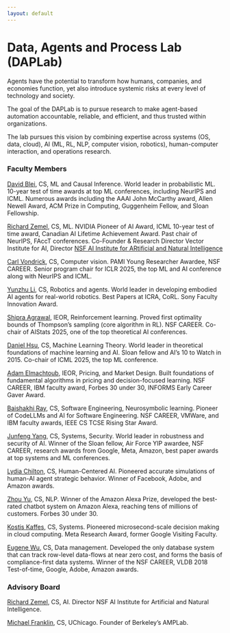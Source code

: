 ```yaml
---
layout: default
---
```


<h1>Data, Agents and Process Lab (DAPLab)</h1>

Agents have the potential to transform how humans, companies, and economies function, yet also introduce systemic risks at every level of technology and society.

The goal of the DAPLab is to pursue research to make agent-based automation accountable, reliable, and efficient, and thus trusted within organizations.

The lab pursues this vision by combining expertise across systems (OS, data, cloud), AI (ML, RL, NLP, computer vision, robotics), human-computer interaction, and operations research.



<H3>Faculty Members</H3>

<a href="https://www.cs.columbia.edu/~blei/" target="_blank" rel="noopener noreferrer">David Blei</a>, CS, ML and Causal Inference. World leader in probabilistic ML.  10-year test of time awards at top ML conferences, including NeurIPS and ICML.  Numerous awards including the AAAI  John McCarthy award, Allen Newell Award, ACM Prize in Computing, Guggenheim Fellow, and Sloan Fellowship.<br>

[Richard Zemel](https://www.cs.columbia.edu/~zemel/), CS, ML. NVIDIA Pioneer of AI Award, ICML 10-year test of time award, Canadian AI Lifetime Achievement Award.  Past chair of NeurIPS, FAccT conferences. Co-Founder & Research Director Vector Institute for AI, Director [NSF AI Institute for ARtificial and Natural Intelligence](https://arni-institute.org/)

<a href="https://example.com" target="_blank" rel="noopener noreferrer">Carl Vondrick</a>, CS, Computer vision.  PAMI Young Researcher Awardee, NSF CAREER.  Senior program chair for ICLR 2025, the top ML and AI conference along with NeurIPS and ICML.<br>

<a href="https://yunzhuli.github.io/" target="_blank" rel="noopener noreferrer">Yunzhu Li</a>, CS, Robotics and agents.  World leader in developing embodied AI agents for real-world robotics.   Best Papers at ICRA, CoRL. Sony Faculty Innovation Award.<br>


<a href="http://columbia.edu/~sa3305" target="_blank" rel="noopener noreferrer">Shipra Agrawal</a>, IEOR, Reinforcement learning.  Proved first optimality bounds of Thompson’s sampling (core algorithm in RL). NSF CAREER.  Co-chair of AIStats 2025, one of the top theoretical AI conferences.<br>

<a href="https://www.cs.columbia.edu/~djhsu/" target="_blank" rel="noopener noreferrer">Daniel Hsu</a>, CS, Machine Learning Theory.   World leader in theoretical foundations of machine learning and AI.   Sloan fellow and AI’s 10 to Watch in 2015.  Co-chair of ICML 2025, the top ML conference.<br>


<a href="https://www.columbia.edu/~ae2516/" target="_blank" rel="noopener noreferrer">Adam Elmachtoub</a>, IEOR, Pricing, and Market Design.  Built foundations of fundamental algorithms in  pricing and decision-focused learning. NSF CAREER, IBM faculty award, Forbes 30 under 30, INFORMS Early Career Gaver Award.<br>


<a href="http://rayb.info" target="_blank" rel="noopener noreferrer">Baishakhi Ray</a>, CS, Software Engineering, Neurosymbolic learning.  Pioneer of CodeLLMs and AI for Software Engineering. NSF CAREER, VMWare, and IBM faculty awards, IEEE CS TCSE Rising Star Award.<br>

<a href="https://www.cs.columbia.edu/~junfeng/" target="_blank" rel="noopener noreferrer">Junfeng Yang</a>, CS, Systems, Security.  World leader in robustness and security of AI. Winner of the Sloan fellow, Air Force YIP awardee, NSF CAREER, research awards from Google, Meta, Amazon, best paper awards at top systems and ML conferences.<br>


<a href="https://www.cs.columbia.edu/~chilton/chilton.html" target="_blank" rel="noopener noreferrer">Lydia Chilton</a>,  CS, Human-Centered AI.  Pioneered accurate simulations of human-AI agent strategic behavior.   Winner of Facebook, Adobe, and Amazon awards.<br>

<a href="https://www.cs.columbia.edu/~zhouyu/" target="_blank" rel="noopener noreferrer">Zhou Yu</a>, CS, NLP.   Winner of the Amazon Alexa Prize, developed the best-rated chatbot system on Amazon Alexa, reaching tens of millions of customers.  Forbes 30 under 30.<br>

<a href="https://www.cs.columbia.edu/~kkaffes/index.html" target="_blank" rel="noopener noreferrer">Kostis Kaffes</a>, CS, Systems.  Pioneered microsecond-scale decision making in cloud computing.  Meta Research Award, former Google Visiting Faculty.<br>


<a href="https://eugenewu.net" target="_blank" rel="noopener noreferrer">Eugene Wu</a>, CS, Data management.  Developed the only database system that can track row-level data-flows at near zero cost, and forms the basis of compliance-first data systems. Winner of the NSF CAREER, VLDB 2018 Test-of-time, Google, Adobe, Amazon awards.<br>










<H3>Advisory Board</H3>

<a href="https://www.cs.columbia.edu/~zemel/" target="_blank" rel="noopener noreferrer">Richard Zemel</a>, CS, AI. Director NSF AI Institute for Artificial and Natural Intelligence.<br>

<a href="https://cs.uchicago.edu/people/michael-franklin/" target="_blank" rel="noopener noreferrer">Michael Franklin</a>, CS, UChicago. Founder of Berkeley’s AMPLab.<br>

